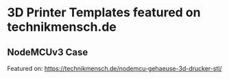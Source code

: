 # 3D Printer Templates featured on technikmensch.de

## NodeMCUv3 Case
Featured on: https://technikmensch.de/nodemcu-gehaeuse-3d-drucker-stl/
